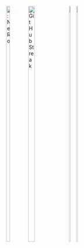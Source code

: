 <div style="display: flex; align-items: center; justify-content: center; height: 100vh">
  <div>
    <img style="height: auto; width: 40%;" src="https://count.chiya.dev/get/@:NeRo" alt=":NeRo" />
  </div>
  <div>
    <img style="height: auto; width: 40%;" src="https://streak-stats.demolab.com?user=NeRo707&theme=radical" alt="GitHub Streak">
  </div>
  <div>
    <img style="height: auto; width: 40%;" class="img" src="https://github-readme-stats.vercel.app/api?username=NeRo707&show_icons=true&theme=radical" />
  </div>
  <div>
    <img style="height: auto; width: 40%;" class="img" src="https://github-readme-stats.vercel.app/api/top-langs/?username=NeRo707&theme=radical&layout=compact" />
  </div>
</div>
